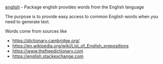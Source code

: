 [english](https://pkg.go.dev/github.com/gregoryv/english) - Package
english provides words from the English language

The purpose is to provide easy access to common English words when you
need to generate text.

Words come from sources like

- https://dictionary.cambridge.org/
- https://en.wikipedia.org/wiki/List_of_English_prepositions
- https://www.thefreedictionary.com
- https://english.stackexchange.com
